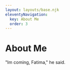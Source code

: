 ```yaml
---
layout: layouts/base.njk
eleventyNavigation:
  key: About Me
  order: 3
---
```

# About Me

"Im coming, Fatima," he said.
